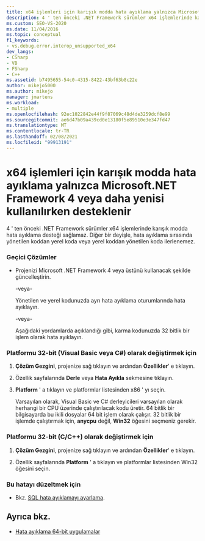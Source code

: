 ```yaml
---
title: x64 işlemleri için karışık modda hata ayıklama yalnızca Microsoft.NET Framework 4 veya daha yenisi kullanılırken desteklenir
description: 4 ' ten önceki .NET Framework sürümler x64 işlemlerinde karışık modda hata ayıklama desteği sağlamaz. Geçici çözümler için bu makaleye bakın.
ms.custom: SEO-VS-2020
ms.date: 11/04/2016
ms.topic: conceptual
f1_keywords:
- vs.debug.error.interop_unsupported_x64
dev_langs:
- CSharp
- VB
- FSharp
- C++
ms.assetid: b7495655-54c0-4315-8422-43bf63b8c22e
author: mikejo5000
ms.author: mikejo
manager: jmartens
ms.workload:
- multiple
ms.openlocfilehash: 92ec1022842e44f9f87069c48d4de3259dcf8e99
ms.sourcegitcommit: ae6d47b09a439cd0e13180f5e89510e3e347fd47
ms.translationtype: MT
ms.contentlocale: tr-TR
ms.lasthandoff: 02/08/2021
ms.locfileid: "99913191"
---
```

# <a name="mixed-mode-debugging-for-x64-processes-is-only-supported-when-using-microsoftnet-framework-4-or-greater"></a>x64 işlemleri için karışık modda hata ayıklama yalnızca Microsoft.NET Framework 4 veya daha yenisi kullanılırken desteklenir
4 ' ten önceki .NET Framework sürümler x64 işlemlerinde karışık modda hata ayıklama desteği sağlamaz. Diğer bir deyişle, hata ayıklama sırasında yönetilen koddan yerel koda veya yerel koddan yönetilen koda ilerlenemez.

### <a name="workarounds"></a>Geçici Çözümler

- Projenizi Microsoft .NET Framework 4 veya üstünü kullanacak şekilde güncelleştirin.

     -veya-

     Yönetilen ve yerel kodunuzda ayrı hata ayıklama oturumlarında hata ayıklayın.

     -veya-

     Aşağıdaki yordamlarda açıklandığı gibi, karma kodunuzda 32 bitlik bir işlem olarak hata ayıklayın.

### <a name="to-change-the-platform-to-32-bit-visual-basic-or-c"></a>Platformu 32-bit (Visual Basic veya C#) olarak değiştirmek için

1. **Çözüm Gezgini**, projenize sağ tıklayın ve ardından **Özellikler**' e tıklayın.

2. Özellik sayfalarında **Derle** veya **Hata Ayıkla** sekmesine tıklayın.

3. **Platform** ' a tıklayın ve platformlar listesinden x86 ' yı seçin.

     Varsayılan olarak, Visual Basic ve C# derleyicileri varsayılan olarak herhangi bir CPU üzerinde çalıştırılacak kodu üretir. 64 bitlik bir bilgisayarda bu ikili dosyalar 64 bit işlem olarak çalışır. 32 bitlik bir işlemde çalıştırmak için, **anycpu** değil, **Win32** öğesini seçmeniz gerekir.

### <a name="to-change-the-platform-to-32-bit-cc"></a>Platformu 32-bit (C/C++) olarak değiştirmek için

1. **Çözüm Gezgini**, projenize sağ tıklayın ve ardından **Özellikler**' e tıklayın.

2. Özellik sayfalarında **Platform** ' a tıklayın ve platformlar listesinden Win32 öğesini seçin.

### <a name="to-correct-this-error"></a>Bu hatayı düzeltmek için

- Bkz. [SQL hata ayıklamayı ayarlama](/previous-versions/visualstudio/visual-studio-2010/s4sszxst(v=vs.100)).

## <a name="see-also"></a>Ayrıca bkz.
- [Hata ayıklama 64-bit uygulamalar](../debugger/debug-64-bit-applications.md)
